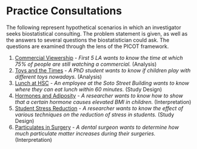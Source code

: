 # Practice Consultations

The following represent hypothetical scenarios in which an investigator seeks biostatistical consulting. The problem statement is given, as well as the answers to several questions the biostatistician could ask. The questions are examined through the lens of the PICOT framework.

1. [Commercial Viewership](consults/consult1.md) - *First 5 LA wants to know the time at which 75% of people are still watching a commercial.* (Analysis)
2. [Toys and the Times](consults/consult2.md) - *A PhD student wants to know if children play with different toys nowadays.* (Analysis)
3. [Lunch at HSC](consults/consult3.md) - *An employee at the Soto Street Building wants to know where they can eat lunch within 60 minutes.* (Study Design)
4. [Hormones and Adiposity](consults/consult4.md) - *A researcher wants to know how to show that a certain hormone causes elevated BMI in children.* (Interpretation)
5. [Student Stress Reduction](consults/consult5.md) - *A researcher wants to know the effect of various techniques on the reduction of stress in students.* (Study Design)
6. [Particulates in Surgery](consults/consult6.md) - *A dental surgeon wants to determine how much particulate matter increases during their surgeries.* (Interpretation)